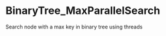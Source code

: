 BinaryTree_MaxParallelSearch
============================

Search node with a max key in binary tree using threads